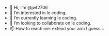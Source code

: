 - 👋 Hi, I’m @jwt2706
- 👀 I’m interested in le coding.
- 🌱 I’m currently learning le coding.
- 💞️ I’m looking to collaborate on le coding.
- 📫 How to reach me: extend your arm I guess...
<!---
jwt2706/jwt2706 is a ✨ special ✨ repository because its `README.md` (this file) appears on your GitHub profile.
You can click the Preview link to take a look at your changes.
--->
